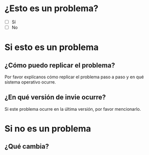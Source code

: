# ¿Esto es un problema?
- [ ] Sí
- [ ] No

# Si esto es un problema
## ¿Cómo puedo replicar el problema?
Por favor explícanos cómo replicar el problema paso a paso y en qué sistema operativo ocurre.

## ¿En qué versión de invie ocurre?
Si este problema ocurre en la última versión, por favor mencionarlo.

# Si no es un problema
## ¿Qué cambia?

